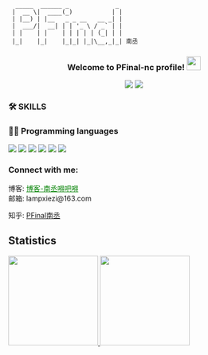 ```shell
  _____  ______ _             _ 
 |  __ \|  ____(_)           | |
 | |__) | |__   _ _ __   __ _| |
 |  ___/|  __| | | '_ \ / _` | |
 | |    | |    | | | | | (_| | |
 |_|    |_|    |_|_| |_|\__,_|_| 南丞
```
<h3 align="center">
  Welcome to PFinal-nc profile!
  <img src="https://media.giphy.com/media/hvRJCLFzcasrR4ia7z/giphy.gif" width="28">
</h3>
<!-- <p align="left">
  <img src="https://github-profile-trophy.vercel.app/?username=pfinal-nc&theme=flat">
</p> -->

<p align="center">
  <img src="https://komarev.com/ghpvc/?username=your-github-pfinal-nc&color=brightgreen" />
  <a href ="https://github.com/pfinal-nc?tab=followers"><img src="https://img.shields.io/github/followers/pfinal-nc.svg?style=social&label=Follow&maxAge=2592000"/></a>
</p>

### 🛠️ SKILLS 

### 👨‍💻 Programming languages
<a href="https://github.com/search?l=PHP&q=pfinal-nc&type=users"><img src="https://img.shields.io/badge/PHP-20232A?style=for-the-badge&logo=php&logoColor=blue"></a>
<a href="https://github.com/search?l=Python&q=python"><img src="https://img.shields.io/badge/Python-20232A?style=for-the-badge&logo=python&logoColor=darkgreen"></a>
<a href="https://github.com/search?l=css3&q=css3"><img src="https://img.shields.io/badge/CSS3-20232A?style=for-the-badge&logo=css3&logoColor=white"></a>
<a href="https://github.com/search?l=JavaScript&q=JavaScript"><img src="https://img.shields.io/badge/JavaScript-20232A?style=for-the-badge&logo=javascript&logoColor=black"></a>
<a href="https://github.com/search?l=Mysql&q=Mysql"><img src="https://img.shields.io/badge/Mysql-20232A?style=for-the-badge&logo=Mysql&logoColor=blue"></a>
<a href="https://github.com/search?l=go&q=go"><img src="https://img.shields.io/badge/Go-20232A?style=for-the-badge&logo=go&logoColor=blue"></a>


<h3 align="left">Connect with me:</h3>
博客: <a href="https://friday-go.icu/" style="color:green">博客-南丞嘚吧嘚</a>
<br/>
邮箱: lampxiezi@163.com

知乎:  <a href="https://www.zhihu.com/people/NcFial">PFinal南丞</a>




## Statistics

<a href="https://github.com/pfinal-nc">
  <img height="180em" src="https://github-readme-stats.vercel.app/api?username=pfinal-nc&show_icons=true&theme=radical">
  <img height="180em" src="https://github-readme-stats.vercel.app/api/top-langs/?username=pfinal-nc&hide=ipynb,html&layout=compact&show_icons=true&theme=radical">
</a>

